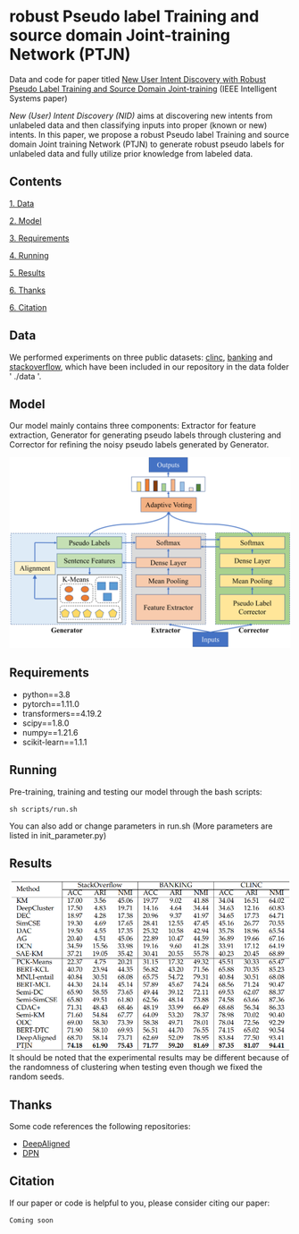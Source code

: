 # robust Pseudo label Training and source domain Joint-training Network (PTJN)
Data and code for paper titled [New User Intent Discovery with Robust Pseudo
Label Training and Source Domain Joint-training](https://arxiv.org/abs/2211.15115) (IEEE Intelligent Systems paper)

*New (User) Intent Discovery (NID)* aims at discovering new intents from unlabeled data and then classifying inputs into proper (known or new) intents. In this paper, we propose a robust Pseudo label Training and source domain Joint training Network (PTJN) to generate robust pseudo labels for unlabeled data and fully utilize prior knowledge from labeled data. 


## Contents
[1. Data](#data)

[2. Model](#model)

[3. Requirements](#requirements)

[4. Running](#running)

[5. Results](#results)

[6. Thanks](#thanks)

[6. Citation](#citation)

## Data
We performed experiments on three public datasets: [clinc](https://aclanthology.org/D19-1131/), [banking](https://aclanthology.org/2020.nlp4convai-1.5/) and [stackoverflow](https://aclanthology.org/W15-1509/), which have been included in our repository in the data folder ' ./data '.

## Model
Our model mainly contains three components: Extractor for feature extraction, Generator for generating pseudo labels through clustering and Corrector for refining the noisy pseudo labels generated by Generator.
<div align=center>
<img src="./figures/model.png"/>
</div>

## Requirements
* python==3.8
* pytorch==1.11.0
* transformers==4.19.2
* scipy==1.8.0
* numpy==1.21.6
* scikit-learn==1.1.1

## Running
Pre-training, training and testing our model through the bash scripts:
```
sh scripts/run.sh
```
You can also add or change parameters in run.sh (More parameters are listed in init_parameter.py)

## Results
<div align=center>
<img src="./figures/results.png"/>
</div>
It should be noted that the experimental results may be different because of the randomness of clustering when testing even though we fixed the random seeds.

## Thanks
Some code references the following repositories:
* [DeepAligned](https://github.com/thuiar/DeepAligned-Clustering)
* [DPN](https://github.com/Lackel/DPN)

## Citation
If our paper or code is helpful to you, please consider citing our paper:
```
Coming soon
```